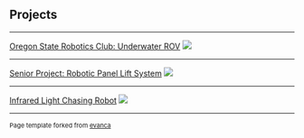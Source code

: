 ## Projects

---

[Oregon State Robotics Club: Underwater ROV](/sample_page)
<img src="images/dummy_thumbnail.jpg?raw=true"/>

---
[Senior Project: Robotic Panel Lift System](/pdf/sample_presentation.pdf)
<img src="images/dummy_thumbnail.jpg?raw=true"/>

---
[Infrared Light Chasing Robot](http://example.com/)
<img src="images/dummy_thumbnail.jpg?raw=true"/>




---
<p style="font-size:11px">Page template forked from <a href="https://github.com/evanca/quick-portfolio">evanca</a></p>
<!-- Remove above link if you don't want to attibute -->
